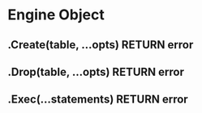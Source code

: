 # Engine Object


## .Create(table, ...opts) RETURN error

## .Drop(table, ...opts) RETURN error

## .Exec(...statements) RETURN error

